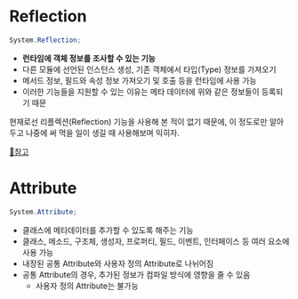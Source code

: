 # Reflection

```csharp
System.Reflection;
```

- **런타임에 객체 정보를 조사할 수 있는 기능**
- 다른 모듈에 선언된 인스턴스 생성, 기존 객체에서 타입(Type) 정보를 가져오기
- 메서드 정보, 필드와 속성 정보 가져오기 및 호출 등을 런타임에 사용 가능
- 이러한 기능들을 지원할 수 있는 이유는 메타 데이터에 위와 같은 정보들이 등록되기 때문  

현재로선 리플렉션(Reflection) 기능을 사용해 본 적이 없기 때문에, 이 정도로만 알아두고 나중에 써 먹을 일이 생길 때 사용해보며 익히자.  

[🔗참고](https://blog.hexabrain.net/152)  

# Attribute

```csharp
System.Attribute;
```

- 클래스에 메타데이터를 추가할 수 있도록 해주는 기능
- 클래스, 메소드, 구조체, 생성자, 프로퍼티, 필드, 이벤트, 인터페이스 등 여러 요소에 사용 가능
- 내장된 공통 Attribute와 사용자 정의 Attribute로 나뉘어짐
- 공통 Attribute의 경우, 추가된 정보가 컴파일 방식에 영향을 줄 수 있음
	- 사용자 정의 Attribute는 불가능

